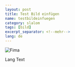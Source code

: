 ```yaml
---
layout: post
title: Test Bild einfügen
name: testbildeinfuegen
category: slalom
tags: [bild]
excerpt_separator: <!--mehr-->
lang: de
---
```


![Fima](http://kefischer.de/images/Startseite_deutsch_001.jpg)

<!--mehr-->

Lang Text
